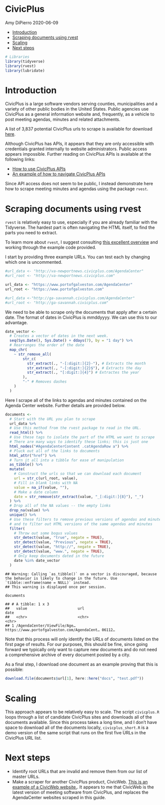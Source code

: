 CivicPlus
================
Amy DiPierro
2020-06-09

  - [Introduction](#introduction)
  - [Scraping documents using rvest](#scraping-documents-using-rvest)
  - [Scaling](#scaling)
  - [Next steps](#next-steps)

``` r
# Libraries
library(tidyverse)
library(rvest)
library(lubridate)
```

# Introduction

CivicPlus is a large software vendors serving counties, municipalities
and a variety of other public bodies in the United States. Public
agencies use CivicPlus as a general information website and, frequently,
as a vehicle to post meeting agendas, minutes and related attachments.

A list of 3,837 potential CivicPlus urls to scrape is available for
download
[here](https://docs.google.com/spreadsheets/d/1SL8qU_1YQPesNyKWacTdT8UhtAKm6pHE7iR-mtpgNZA/edit#gid=1759432592).

Although CivicPlus has APIs, it appears that they are only accessible
with credentials granted internally to website administrators. Public
access appears impossible. Further reading on CivicPlus APIs is
available at the following links:

  - [How to use CivicPlus
    APIs](https://www.civicengage.civicplus.help/hc/en-us/articles/360011464693-Authenticate-a-User)
  - [An example of how to navigate CivicPlus
    APIs](http://www.anaheim.net/api/help/index)

Since API access does not seem to be public, I instead demonstrate here
how to scrape meeting minutes and agendas using the package `rvest`.

# Scraping documents using rvest

`rvest` is relatively easy to use, especially if you are already
familiar with the Tidyverse. The hardest part is often navigating the
HTML itself, to find the parts you need to extract.

To learn more about `rvest`, I suggest consulting [this excellent
overview](https://rvest.tidyverse.org/index.html) and working through
the example code provided.

I start by providing three example URLs. You can test each by changing
which one is uncommented.

``` r
#url_data <- "http://va-newportnews.civicplus.com/AgendaCenter"
#url_root <- "http://va-newportnews.civicplus.com"

url_data <- "https://www.portofgalveston.com/AgendaCenter"
url_root <- "https://www.portofgalveston.com"

#url_data <-"http://ga-savannah.civicplus.com/AgendaCenter"
#url_root <- "http://ga-savannah.civicplus.com"
```

We need to be able to scrape only the documents that apply after a
certain date. The format of dates in CivicPlus is mmddyyyy. We can use
this to our advantage.

``` r
date_vector <-
  # Creates a vector of dates in the next week.
  seq(Sys.Date(), Sys.Date() + ddays(7), by = "1 day") %>%  
  # Rearranges the order of the date
  map_chr(
    ~ str_remove_all(
        str_c(
          str_extract(., "-[:digit:]{2}-"), # Extracts the month
          str_extract(., "-[:digit:]{2}$"), # Extracts the day
          str_extract(., "[:digit:]{4}") # Extractes the year
        ),
        "-" # Removes dashes
    )
  )
```

Here I scrape all of the links to agendas and minutes contained on the
Agenda Center website. Further details are provided below.

``` r
documents <- 
  # Start with the URL you plan to scrape
  url_data %>% 
  # Use this method from the rvest package to read in the URL.
  read_html() %>% 
  # Use these tags to isolate the part of the HTML we want to scrape
  # There are many ways to identify these links; this is just one
  html_nodes("#AgendaCenterContent .catAgendaRow a") %>% 
  # Pluck out all of the links to documents
  html_attr("href") %>% 
  # Turn it all into a tibble for ease of manipulation
  as_tibble() %>% 
  mutate(
    # Construct the urls so that we can download each document
    url = str_c(url_root, value),
    # Fill in blank links with NA
    value = na_if(value, ""),
    # Make a date column
    date = str_remove(str_extract(value, "_[:digit:]{8}"), "_")
  ) %>% 
  # Drop all of the NA values -- the empty links
  drop_na(value) %>% 
  unique() %>%
  # Use these filters to remove previous versions of agendas and minutes
  # and to filter out HTML versions of the same agendas and minutes
  filter(
    # Throw out some bogus values
    str_detect(value, "true", negate = TRUE),
    str_detect(value, "Previous", negate = TRUE),
    str_detect(value, "http://", negate = TRUE),
    str_detect(value, "www.", negate = TRUE),
    # Only keep documents dated in the future
    date %in% date_vector
  )
```

    ## Warning: Calling `as_tibble()` on a vector is discouraged, because the behavior is likely to change in the future. Use `tibble::enframe(name = NULL)` instead.
    ## This warning is displayed once per session.

``` r
documents
```

    ## # A tibble: 1 x 3
    ##   value                       url                                         date  
    ##   <chr>                       <chr>                                       <chr> 
    ## 1 /AgendaCenter/ViewFile/Age… https://www.portofgalveston.com/AgendaCent… 06112…

Note that this process will only identify the URLs of documents listed
on the first page of results. For our purposes, this should be fine,
since going forward we typically only want to capture new documents and
do not need a comprehensive archive of every document posted by a city.

As a final step, I download one document as an example proving that this
is possible:

``` r
download.file(documents$url[1], here::here("docs", "test.pdf"))
```

# Scaling

This approach appears to be relatively easy to scale. The script
`civicplus.R` loops through a list of candidate CivicPlus sites and
downloads all of the documents available. Since this process takes a
long time, and I don’t have space to download all of the documents
locally, `civicplus_short.R` is a demo version of the same script that
runs on the first five URLs in the CivicPlus URL list.

# Next steps

  - Identify root URLs that are invalid and remove them from our list of
    master URLs.
  - Make a scraper for another CivicPlus product, CivicWeb. [This is an
    example of a CivicWeb
    website.](https://nngov.civicweb.net/Portal/MeetingTypeList.aspx).
    It appears to me that CivicWeb is the latest version of meeting
    software from CivicPlus, and replaces the AgendaCenter websites
    scraped in this guide.
